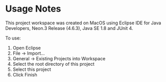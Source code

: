 # Usage Notes

This project workspace was created on MacOS using Eclipse IDE for Java Developers, Neon.3 Release (4.6.3), Java SE 1.8 and JUnit 4.

To use:
1. Open Eclipse
2. File -> Import...
3. General -> Existing Projects into Workspace
4. Select the root directory of this project
5. Select this project
6. Click Finish


